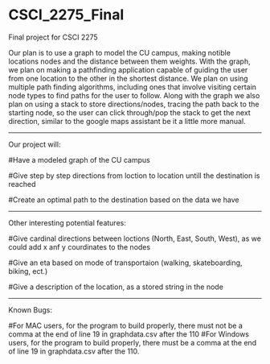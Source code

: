 # CSCI_2275_Final
Final project for CSCI 2275 

Our plan is to use a graph to model the CU campus, making notible locations nodes and the distance between them weights. With the graph, we plan on making a pathfinding application capable of guiding the user from one location to the other in the shortest distance. We plan on using multiple path finding algorithms, including ones that involve visiting certain node types to find paths for the user to follow. Along with the graph we also plan on using a stack to store directions/nodes, tracing the path back to the starting node, so the user can click through/pop the stack to get the next direction, similar to the google maps assistant be it a little more manual.

----------------------------------------

Our project will:

  #Have a modeled graph of the CU campus
  
  #Give step by step directions from loction to location untill the destination is reached
  
  #Create an optimal path to the destination based on the data we have
	
	
	
----------------------------------------
  
Other interesting potential features:

  #Give cardinal directions between loctions (North, East, South, West), as we could add x anf y courdinates to the nodes
  
  #Give an eta based on mode of transportaion (walking, skateboarding, biking, ect.)
  
  #Give a description of the location, as a stored string in the node
  
  
----------------------------------------
Known Bugs:

  #For MAC users, for the program to build properly, there must not be a comma at the end of line 19 in graphdata.csv after the 110
  #For Windows users, for the program to build properly, there must be a comma at the end of line 19 in graphdata.csv after the 110.

